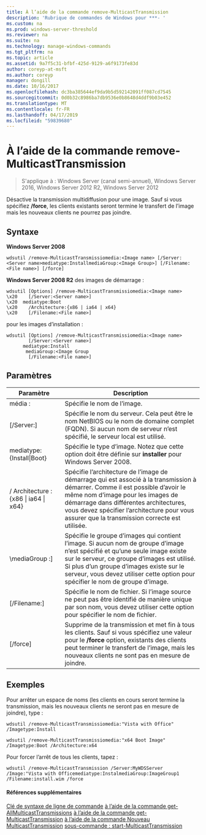 ```yaml
---
title: À l’aide de la commande remove-MulticastTransmission
description: 'Rubrique de commandes de Windows pour ***- '
ms.custom: na
ms.prod: windows-server-threshold
ms.reviewer: na
ms.suite: na
ms.technology: manage-windows-commands
ms.tgt_pltfrm: na
ms.topic: article
ms.assetid: 9a7f5c31-bfbf-425d-9129-a6f9173fe83d
author: coreyp-at-msft
ms.author: coreyp
manager: dongill
ms.date: 10/16/2017
ms.openlocfilehash: dc3ba385644ef9da9b5d592142091ff087cd7545
ms.sourcegitcommit: 0d0b32c8986ba7db9536e0b8648d4ddf9b03e452
ms.translationtype: MT
ms.contentlocale: fr-FR
ms.lasthandoff: 04/17/2019
ms.locfileid: "59839680"
---
```

# <a name="using-the-remove-multicasttransmission-command"></a>À l’aide de la commande remove-MulticastTransmission

>S'applique à : Windows Server (canal semi-annuel), Windows Server 2016, Windows Server 2012 R2, Windows Server 2012

Désactive la transmission multidiffusion pour une image. Sauf si vous spécifiez **/force**, les clients existants seront termine le transfert de l’image mais les nouveaux clients ne pourrez pas joindre.
## <a name="syntax"></a>Syntaxe
**Windows Server 2008**
```
wdsutil /remove-MulticastTransmissiomedia:<Image name> [/Server:<Server name>mediatype:InstallmediaGroup:<Image Group>] [/Filename:<File name>] [/force]
```
**Windows Server 2008 R2** des images de démarrage :
```
wdsutil [Options] /remove-MulticastTransmissiomedia:<Image name>
\x20    [/Server:<Server name>]
\x20  mediatype:Boot
\x20    /Architecture:{x86 | ia64 | x64}
\x20    [/Filename:<File name>]
```
pour les images d’installation :
```
wdsutil [Options] /remove-MulticastTransmissiomedia:<Image name>
        [/Server:<Server name>]
      mediatype:Install
       mediaGroup:<Image Group
        [/Filename:<File name>]
```
## <a name="parameters"></a>Paramètres
|Paramètre|Description|
|-------|--------|
média :<Image name>|Spécifie le nom de l’image.|
|[/Server:<Server name>]|Spécifie le nom du serveur. Cela peut être le nom NetBIOS ou le nom de domaine complet (FQDN). Si aucun nom de serveur n’est spécifié, le serveur local est utilisé.|
mediatype:{Install&#124;Boot}|Spécifie le type d’image. Notez que cette option doit être définie sur **installer** pour Windows Server 2008.|
|/ Architecture : {x86 &#124; ia64 &#124; x64}|Spécifie l’architecture de l’image de démarrage qui est associé à la transmission à démarrer. Comme il est possible d’avoir le même nom d’image pour les images de démarrage dans différentes architectures, vous devez spécifier l’architecture pour vous assurer que la transmission correcte est utilisée.|
|\mediaGroup :<Image group name>]|Spécifie le groupe d’images qui contient l’image. Si aucun nom de groupe d’image n’est spécifié et qu’une seule image existe sur le serveur, ce groupe d’images est utilisé. Si plus d’un groupe d’images existe sur le serveur, vous devez utiliser cette option pour spécifier le nom de groupe d’image.|
|[/Filename:<File name>]|Spécifie le nom de fichier. Si l’image source ne peut pas être identifié de manière unique par son nom, vous devez utiliser cette option pour spécifier le nom de fichier.|
|[/force]|Supprime de la transmission et met fin à tous les clients. Sauf si vous spécifiez une valeur pour le **/force** option, existants des clients peut terminer le transfert de l’image, mais les nouveaux clients ne sont pas en mesure de joindre.|
## <a name="BKMK_examples"></a>Exemples
Pour arrêter un espace de noms (les clients en cours seront termine la transmission, mais les nouveaux clients ne seront pas en mesure de joindre), type :
```
wdsutil /remove-MulticastTransmissiomedia:"Vista with Office"
/Imagetype:Install
```
```
wdsutil /remove-MulticastTransmissiomedia:"x64 Boot Image"
/Imagetype:Boot /Architecture:x64
```
Pour forcer l’arrêt de tous les clients, tapez :
```
wdsutil /remove-MulticastTransmission /Server:MyWDSServer
/Image:"Vista with Officemediatype:InstalmediaGroup:ImageGroup1
/Filename:install.wim /force
```
#### <a name="additional-references"></a>Références supplémentaires
[Clé de syntaxe de ligne de commande](command-line-syntax-key.md)
[à l’aide de la commande get-AllMulticastTransmissions](using-the-get-allmulticasttransmissions-command.md)
[à l’aide de la commande get-MulticastTransmission](using-the-get-multicasttransmission-command.md) 
 [à l’aide de la commande Nouveau MulticastTransmission](using-the-new-multicasttransmission-command.md)
[sous-commande : start-MulticastTransmission](subcommand-start-multicasttransmission.md)
